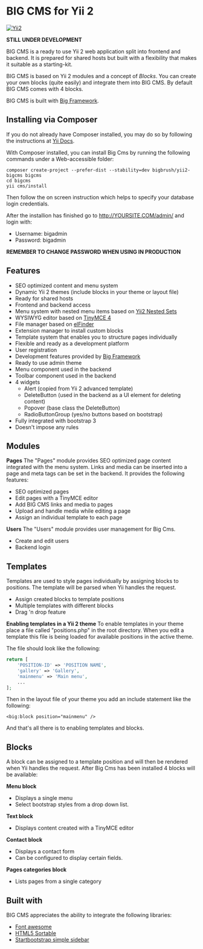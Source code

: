 BIG CMS for Yii 2
===================================

[![Yii2](https://img.shields.io/badge/Powered_by-Yii_Framework-green.svg?style=flat)](http://www.yiiframework.com/)

**STILL UNDER DEVELOPMENT**

BIG CMS is a ready to use Yii 2 web application split into frontend and backend. It is prepared for shared hosts but built with a flexibility that makes it suitable as a starting-kit.

BIG CMS is based on Yii 2 modules and a concept of *Blocks*. You can create your own blocks (quite easily) and integrate them into BIG CMS. By default BIG CMS comes with 4 blocks.

BIG CMS is built with [Big Framework](https://github.com/bigbrush/yii2-big).


Installing via Composer <span id="installing-via-composer"></span>
-----------------------------------
If you do not already have Composer installed, you may do so by following the instructions at [Yii Docs](https://github.com/yiisoft/yii2/blob/master/docs/guide/start-installation.md#installing-via-composer-).

With Composer installed, you can install Big Cms by running the following commands under a Web-accessible folder:
~~~
composer create-project --prefer-dist --stability=dev bigbrush/yii2-bigcms bigcms
cd bigcms
yii cms/install
~~~

Then follow the on screen instruction which helps to specify your database login credentials.

After the installion has finished go to http://YOURSITE.COM/admin/ and login with:
  - Username: bigadmin
  - Password: bigadmin

**REMEMBER TO CHANGE PASSWORD WHEN USING IN PRODUCTION**


Features <span id="bigcms-features"></span>
-----------------------------------
  - SEO optimized content and menu system
  - Dynamic Yii 2 themes (include blocks in your theme or layout file)
  - Ready for shared hosts
  - Frontend and backend access
  - Menu system with nested menu items based on [Yii2 Nested Sets](https://github.com/creocoder/yii2-nested-sets)
  - WYSIWYG editor based on [TinyMCE 4](http://www.tinymce.com)
  - File manager based on [elFinder](http://elfinder.org)
  - Extension manager to install custom blocks
  - Template system that enables you to structure pages individually
  - Flexible and ready as a development platform
  - User registration
  - Development features provided by [Big Framework](https://github.com/bigbrush/yii2-big)
  - Ready to use admin theme
  - Menu component used in the backend
  - Toolbar component used in the backend
  - 4 widgets
    - Alert (copied from Yii 2 advanced template)
    - DeleteButton (used in the backend as a UI element for deleting content)
    - Popover (base class the DeleteButton)
    - RadioButtonGroup (yes/no buttons based on bootstrap)
  - Fully integrated with bootstrap 3
  - Doesn't impose any rules


Modules <span id="bigcms-modules"></span>
-----------------------------------
**Pages**
The "Pages" module provides SEO optimized page content integrated with the menu system. Links and media can be inserted into a page and meta tags can be set in the backend. It provides the following features:

  - SEO optimized pages
  - Edit pages with a TinyMCE editor
  - Add BIG CMS links and media to pages
  - Upload and handle media while editing a page
  - Assign an individual template to each page

**Users**
The "Users" module provides user management for Big Cms.

  - Create and edit users
  - Backend login


Templates <span id="bigcms-templates"></span>
-----------------------------------
Templates are used to style pages individually by assigning blocks to positions. The template will be parsed when Yii handles the request.

  - Assign created blocks to template positions
  - Multiple templates with different blocks
  - Drag 'n drop feature

**Enabling templates in a Yii 2 theme**
To enable templates in your theme place a file called "positions.php" in the root directory. When you edit a template this file is being loaded for available positions in the active theme.

The file should look like the following:

~~~php
return [
    'POSITION-ID' => 'POSITION NAME',
    'gallery' => 'Gallery',
    'mainmenu' => 'Main menu',
    ...
];
~~~

Then in the layout file of your theme you add an include statement like the following:
~~~
<big:block position="mainmenu" />
~~~

And that's all there is to enabling templates and blocks.


Blocks <span id="bigcms-blocks"></span>
-----------------------------------
A block can be assigned to a template position and will then be rendered when Yii handles the request. After Big Cms has been installed 4 blocks will be available: 

**Menu block**
  - Displays a single menu
  - Select bootstrap styles from a drop down list.
  
**Text block**
  - Displays content created with a TinyMCE editor

**Contact block**
  - Displays a contact form
  - Can be configured to display certain fields.

**Pages categories block**
  - Lists pages from a single category


Built with
-----------------------------------
BIG CMS appreciates the ability to integrate the following libraries:
  - [Font awesome](http://fortawesome.github.io/Font-Awesome/)
  - [HTML5 Sortable](https://github.com/voidberg/html5sortable)
  - [Startbootstrap simple sidebar](https://github.com/IronSummitMedia/startbootstrap-simple-sidebar)
